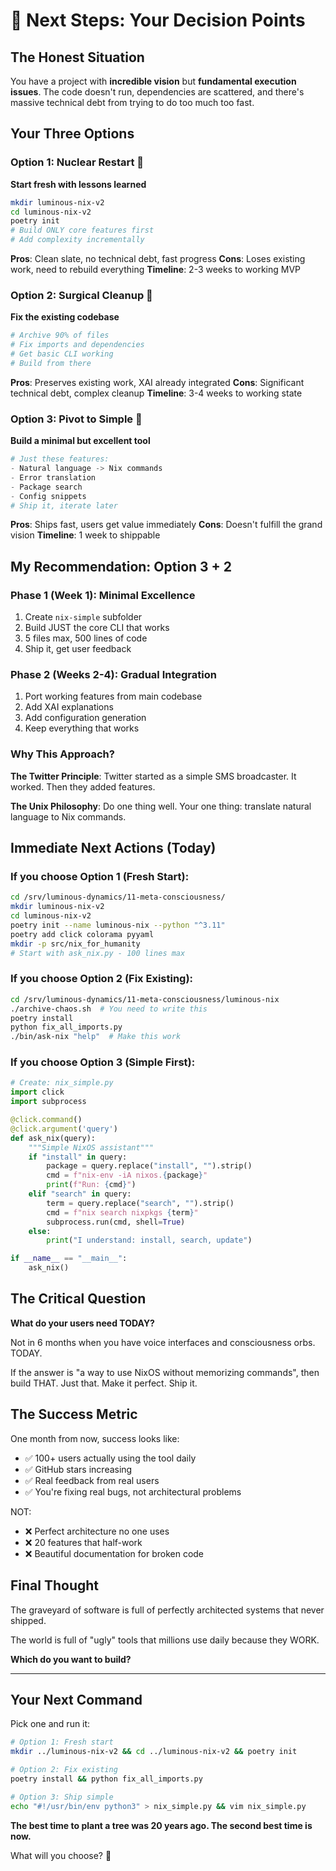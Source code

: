 # 🚀 Next Steps: Your Decision Points

## The Honest Situation

You have a project with **incredible vision** but **fundamental execution issues**. The code doesn't run, dependencies are scattered, and there's massive technical debt from trying to do too much too fast.

## Your Three Options

### Option 1: Nuclear Restart 🔄
**Start fresh with lessons learned**
```bash
mkdir luminous-nix-v2
cd luminous-nix-v2
poetry init
# Build ONLY core features first
# Add complexity incrementally
```

**Pros**: Clean slate, no technical debt, fast progress
**Cons**: Loses existing work, need to rebuild everything
**Timeline**: 2-3 weeks to working MVP

### Option 2: Surgical Cleanup 🔧
**Fix the existing codebase**
```bash
# Archive 90% of files
# Fix imports and dependencies
# Get basic CLI working
# Build from there
```

**Pros**: Preserves existing work, XAI already integrated
**Cons**: Significant technical debt, complex cleanup
**Timeline**: 3-4 weeks to working state

### Option 3: Pivot to Simple 🎯
**Build a minimal but excellent tool**
```python
# Just these features:
- Natural language -> Nix commands
- Error translation
- Package search
- Config snippets
# Ship it, iterate later
```

**Pros**: Ships fast, users get value immediately
**Cons**: Doesn't fulfill the grand vision
**Timeline**: 1 week to shippable

## My Recommendation: Option 3 + 2

### Phase 1 (Week 1): Minimal Excellence
1. Create `nix-simple` subfolder
2. Build JUST the core CLI that works
3. 5 files max, 500 lines of code
4. Ship it, get user feedback

### Phase 2 (Weeks 2-4): Gradual Integration
1. Port working features from main codebase
2. Add XAI explanations
3. Add configuration generation
4. Keep everything that works

### Why This Approach?

**The Twitter Principle**: Twitter started as a simple SMS broadcaster. It worked. Then they added features.

**The Unix Philosophy**: Do one thing well. Your one thing: translate natural language to Nix commands.

## Immediate Next Actions (Today)

### If you choose Option 1 (Fresh Start):
```bash
cd /srv/luminous-dynamics/11-meta-consciousness/
mkdir luminous-nix-v2
cd luminous-nix-v2
poetry init --name luminous-nix --python "^3.11"
poetry add click colorama pyyaml
mkdir -p src/nix_for_humanity
# Start with ask_nix.py - 100 lines max
```

### If you choose Option 2 (Fix Existing):
```bash
cd /srv/luminous-dynamics/11-meta-consciousness/luminous-nix
./archive-chaos.sh  # You need to write this
poetry install
python fix_all_imports.py
./bin/ask-nix "help"  # Make this work
```

### If you choose Option 3 (Simple First):
```python
# Create: nix_simple.py
import click
import subprocess

@click.command()
@click.argument('query')
def ask_nix(query):
    """Simple NixOS assistant"""
    if "install" in query:
        package = query.replace("install", "").strip()
        cmd = f"nix-env -iA nixos.{package}"
        print(f"Run: {cmd}")
    elif "search" in query:
        term = query.replace("search", "").strip()
        cmd = f"nix search nixpkgs {term}"
        subprocess.run(cmd, shell=True)
    else:
        print("I understand: install, search, update")

if __name__ == "__main__":
    ask_nix()
```

## The Critical Question

**What do your users need TODAY?**

Not in 6 months when you have voice interfaces and consciousness orbs. TODAY.

If the answer is "a way to use NixOS without memorizing commands", then build THAT. Just that. Make it perfect. Ship it.

## The Success Metric

One month from now, success looks like:
- ✅ 100+ users actually using the tool daily
- ✅ GitHub stars increasing
- ✅ Real feedback from real users
- ✅ You're fixing real bugs, not architectural problems

NOT:
- ❌ Perfect architecture no one uses
- ❌ 20 features that half-work
- ❌ Beautiful documentation for broken code

## Final Thought

The graveyard of software is full of perfectly architected systems that never shipped.

The world is full of "ugly" tools that millions use daily because they WORK.

**Which do you want to build?**

---

## Your Next Command

Pick one and run it:

```bash
# Option 1: Fresh start
mkdir ../luminous-nix-v2 && cd ../luminous-nix-v2 && poetry init

# Option 2: Fix existing
poetry install && python fix_all_imports.py

# Option 3: Ship simple
echo "#!/usr/bin/env python3" > nix_simple.py && vim nix_simple.py
```

**The best time to plant a tree was 20 years ago. The second best time is now.**

What will you choose? 🌟
